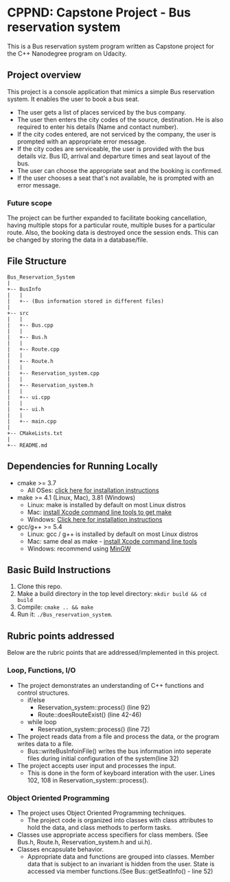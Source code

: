 # CPPND: Capstone Project - Bus reservation system

This is a Bus reservation system program written as Capstone project for the C++ Nanodegree program on Udacity.

## Project overview
This project is a console application that mimics a simple Bus reservation system. It enables the user to book a bus seat.
* The user gets a list of places serviced by the bus company. 
* The user then enters the city codes of the source, destination. He is also required to enter his details (Name and contact number).
* If the city codes entered, are not serviced by the company, the user is prompted with an appropriate error message.
* If the city codes are serviceable, the user is provided with the bus details viz. Bus ID, arrival and departure times and seat layout of the bus.
* The user can choose the appropriate seat and the booking is confirmed.
* If the user chooses a seat that's not available, he is prompted with an error message.

### Future scope
The project can be further expanded to facilitate booking cancellation, having multiple stops for a particular route, multiple buses for a particular route.
Also, the booking data is destroyed once the session ends. This can be changed by storing the data in a database/file.

## File Structure
```
Bus_Reservation_System
|
+-- BusInfo
|   |
|   +-- (Bus information stored in different files)
|
+-- src
|   |
|   +-- Bus.cpp
|   |
|   +-- Bus.h
|   |
|   +-- Route.cpp
|   |
|   +-- Route.h
|   |
|   +-- Reservation_system.cpp
|   |
|   +-- Reservation_system.h
|   |
|   +-- ui.cpp
|   |
|   +-- ui.h
|   |
|   +-- main.cpp
|
+-- CMakeLists.txt
|
+-- README.md
```

## Dependencies for Running Locally
* cmake >= 3.7
  * All OSes: [click here for installation instructions](https://cmake.org/install/)
* make >= 4.1 (Linux, Mac), 3.81 (Windows)
  * Linux: make is installed by default on most Linux distros
  * Mac: [install Xcode command line tools to get make](https://developer.apple.com/xcode/features/)
  * Windows: [Click here for installation instructions](http://gnuwin32.sourceforge.net/packages/make.htm)
* gcc/g++ >= 5.4
  * Linux: gcc / g++ is installed by default on most Linux distros
  * Mac: same deal as make - [install Xcode command line tools](https://developer.apple.com/xcode/features/)
  * Windows: recommend using [MinGW](http://www.mingw.org/)

## Basic Build Instructions

1. Clone this repo.
2. Make a build directory in the top level directory: `mkdir build && cd build`
3. Compile: `cmake .. && make`
4. Run it: `./Bus_reservation_system`.

## Rubric points addressed

Below are the rubric points that are addressed/implemented in this project.

### Loop, Functions, I/O

* The project demonstrates an understanding of C++ functions and control structures.
  - if/else
    - Reservation_system::process() (line 92)
    - Route::doesRouteExist() (line 42-46)
  - while loop
    - Reservation_system::process() (line 72)
* The project reads data from a file and process the data, or the program writes data to a file.
  - Bus::writeBusInfoinFile() writes the bus information into seperate files during initial configuration of the system(line 32)
* The project accepts user input and processes the input.
  - This is done in the form of keyboard interation with the user. Lines 102, 108 in Reservation_system::process().
  
### Object Oriented Programming

* The project uses Object Oriented Programming techniques.
  - The project code is organized into classes with class attributes to hold the data, and class methods to perform tasks.
* Classes use appropriate access specifiers for class members. (See Bus.h, Route.h, Reservation_system.h and ui.h).
* Classes encapsulate behavior.
  - Appropriate data and functions are grouped into classes. Member data that is subject to an invariant is hidden from the user. State is accessed via member functions.(See Bus::getSeatInfo() - line 52)